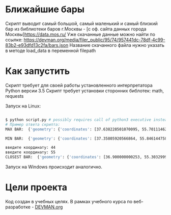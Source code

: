 # Ближайшие бары

Скрипт выводит самый большой, самый маленький и самый близкий бар из библиотеки баров г.Москвы - [с оф. сайта данных города Москвы]https://data.mos.ru/
Уже скачанные данные можно найти по ссылке: https://devman.org/media/filer_public/95/74/957441dc-78df-4c99-83b2-e93dfd13c2fa/bars.json 
Название скачанного файла нужно указать в методе load_data в переменной filepath

# Как запустить

Скрипт требует для своей работы установленного интерпретатора Python версии 3.5
Скрипт требует установки сторонних библотек: math, requests 

Запуск на Linux:

```bash

$ python script.py # possibly requires call of python3 executive instead of just python
# Пример ответа скрипта: 
MAX BAR:  {'geometry': {'coordinates': [37.638228501070095, 55.70111462948684], 'type': 'Point'}, 'properties': {'DatasetId': 1796,       'VersionNumber': 2, 'ReleaseNumber': 2, 'RowId': 'fbe6c340-4707-4d74-b7ca-2b84a23bf3a8', 'Attributes': {'global_id': 169375059, 'Name': 'Спорт бар «Красная машина»', 'IsNetObject': 'нет', 'OperatingCompany': None, 'AdmArea': 'Южный административный округ', 'District': 'Даниловский район', 'Address': 'Автозаводская улица, дом 23, строение 1', 'PublicPhone': [{'PublicPhone': '(905) 795-15-84'}], 'SeatsCount': 450, 'SocialPrivileges': 'нет'}}, 'type': 'Feature'}

MIN BAR:  {'geometry': {'coordinates': [37.35805920566864, 55.84614475898795], 'type': 'Point'}, 'properties': {'DatasetId': 1796, 'VersionNumber': 2, 'ReleaseNumber': 2, 'RowId': '17adc22c-5c41-4e4b-872f-815b521f2b53', 'Attributes': {'global_id': 20675518, 'Name': 'БАР. СОКИ', 'IsNetObject': 'нет', 'OperatingCompany': None, 'AdmArea': 'Северо-Западный административный округ', 'District': 'район Митино', 'Address': 'Дубравная улица, дом 34/29', 'PublicPhone': [{'PublicPhone': '(495) 258-94-19'}], 'SeatsCount': 0, 'SocialPrivileges': 'нет'}}, 'type': 'Feature'}

введите координатy: 44
введите координатy: 55
CLOSEST BAR:  {'geometry': {'coordinates': [36.900000000253, 55.303299999814], 'type': 'Point'}, 'properties': {'DatasetId': 1796, 'VersionNumber': 2, 'ReleaseNumber': 2, 'RowId': 'bb9eb30d-d16b-4821-8d9c-894b581ac762', 'Attributes': {'global_id': 281494712, 'Name': 'Staropramen', 'IsNetObject': 'нет', 'OperatingCompany': None, 'AdmArea': 'Центральный административный округ', 'District': 'Красносельский район', 'Address': 'Садовая-Спасская улица, дом 19, корпус 1', 'PublicPhone': [{'PublicPhone': '(985) 069-34-47'}], 'SeatsCount': 50, 'SocialPrivileges': 'нет'}}, 'type': 'Feature'}

```

Запуск на Windows происходит аналогично.

# Цели проекта

Код создан в учебных целях. В рамках учебного курса по веб-разработке - [DEVMAN.org](https://devman.org)
